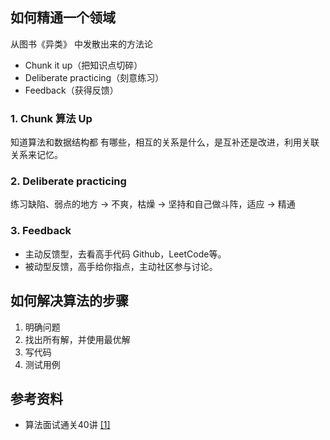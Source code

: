 ## 如何精通一个领域

从图书《异类》 中发散出来的方法论

- Chunk it up（把知识点切碎）
- Deliberate practicing（刻意练习）
- Feedback（获得反馈）

### 1. Chunk 算法 Up

知道算法和数据结构都 有哪些，相互的关系是什么，是互补还是改进，利用关联关系来记忆。

### 2. Deliberate practicing


练习缺陷、弱点的地方 ->  不爽，枯燥 -> 坚持和自己做斗阵，适应 -> 精通

### 3. Feedback

- 主动反馈型，去看高手代码 Github，LeetCode等。
- 被动型反馈，高手给你指点，主动社区参与讨论。

## 如何解决算法的步骤

1. 明确问题
2. 找出所有解，并使用最优解
3. 写代码
4. 测试用例


## 参考资料

- 算法面试通关40讲 [[1]](1) 
